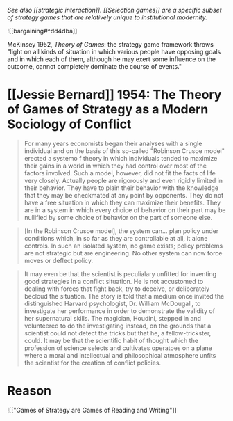 _See also [[strategic interaction]]. [[Selection games]] are a specific subset of strategy games that are relatively unique to institutional modernity._

![[bargaining#^dd4dba]]

McKinsey 1952, _Theory of Games_: the strategy game framework throws "light on all kinds of situation in which various people have opposing goals and in which each of them, although he may exert some influence on the outcome, cannot completely dominate the course of events."

# [[Jessie Bernard]] 1954: The Theory of Games of Strategy as a Modern Sociology of Conflict

> For many years economists began their analyses with a single individual and on the basis of this so-called "Robinson Crusoe model" erected a systemo f theory in which individuals tended to maximize their gains in a world in which they had control over most of the factors involved. Such a model, however, did not fit the facts of life very closely. Actually people are rigorously and even rigidly limited in their behavior. They have to plain their behavior with the knowledge that they may be checkmated at any point by opponents. They do not have a free situation in which they can maximize their benefits. They are in a system in which every choice of behavior on their part may be nullified by some choice of behavior on the part of someone else.

> [In the Robinson Crusoe model], the system can... plan policy under conditions which, in so far as they are controllable at all, it alone controls. In such an isolated system, no game exists; policy problems are not strategic but are engineering. No other system can now force moves or deflect policy. 

> It may even be that the scientist is peculialary unfitted for inventing good strategies in a conflict situation. He is not accustomed to dealing with forces that fight back, try to deceive, or deliberately becloud the situation. The story is told that a medium once invited the distinguished Harvard psychologist, Dr. William McDougall, to investigate her performance in order to demonstrate the validity of her supernatural skills. The magician, Houdini, stepped in and volunteered to do the investigating instead, on the grounds that a scientist could not detect the tricks but that he, a fellow-trickster, could. It may be that the scientific habit of thought which the profession of science selects and cultivates operatoes on a plane where a moral and intellectual and philosophical atmosphere unfits the scientist for the creation of conflict policies.

# Reason
![["Games of Strategy are Games of Reading and Writing"]]
